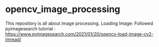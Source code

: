 # opencv_image_processing
This repository is all about image processing. 
Loading Image: Followed pyimagesearch tutorial : https://www.pyimagesearch.com/2021/01/20/opencv-load-image-cv2-imread/
